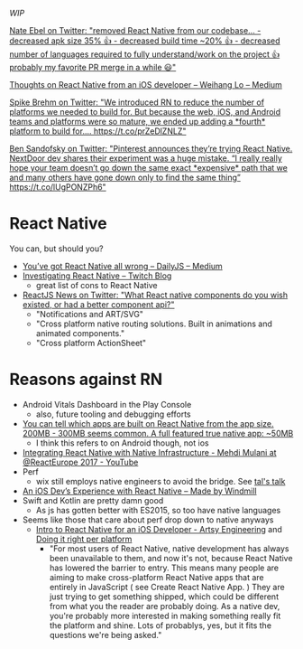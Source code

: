 _WIP_

[Nate Ebel on Twitter: "removed React Native from our codebase\.\.\. \- decreased apk size 35% 👍 \- decreased build time ~20% 👍 \- decreased number of languages required to fully understand/work on the project 👍 probably my favorite PR merge in a while 😃"](https://twitter.com/n8ebel/status/1006244834351312897)

[Thoughts on React Native from an iOS developer – Weihang Lo – Medium](https://medium.com/@weihanglo/thoughts-on-react-native-from-an-ios-developer-57609c33b2f6)

[Spike Brehm on Twitter: "We introduced RN to reduce the number of platforms we needed to build for\. But because the web, iOS, and Android teams and platforms were so mature, we ended up adding a \*fourth\* platform to build for\.… https://t\.co/prZeDlZNLZ"](https://twitter.com/spikebrehm/status/1003150215422017537)

[Ben Sandofsky on Twitter: "Pinterest announces they’re trying React Native\. NextDoor dev shares their experiment was a
huge mistake\. “I really really hope your team doesn’t go down the same exact \*expensive\* path that we and many others
have gone down only to find the same thing”
https://t\.co/lUgPONZPh6"](https://twitter.com/sandofsky/status/1002634185566236679)

# React Native
You can, but should you?

- [You’ve got React Native all wrong – DailyJS – Medium](https://medium.com/dailyjs/youve-got-react-native-all-wrong-3b268eca99f4)
- [Investigating React Native – Twitch Blog](https://blog.twitch.tv/investigating-react-native-6032ecced610)
  - great list of cons to React Native
- [ReactJS News on Twitter: "What React native components do you wish existed, or had a better component api?"](https://twitter.com/ReactJSNews/status/862330083134115840)
  - "Notifications and ART/SVG"
  - "Cross platform native routing solutions. Built in animations and animated components."
  - "Cross platform ActionSheet"

# Reasons against RN
- Android Vitals Dashboard in the Play Console
  - also, future tooling and debugging efforts
- [You can tell which apps are built on React Native from the app size. 200MB - 300MB seems common. A full featured true native app: ~50MB](https://twitter.com/MugOfPaul/status/862659087254773761)
  - I think this refers to on Android though, not ios
- [Integrating React Native with Native Infrastructure - Mehdi Mulani at @ReactEurope 2017 - YouTube](https://www.youtube.com/watch?list=PLCC436JpVnK3KpieWtxYN6aC2-exR_IxH&v=QOAoLF6FV7A)
- Perf
  - wix still employs native engineers to avoid the bridge. See [tal's talk](https://youtu.be/OmiXlJ4ZzAo?t=20m27s)
- [An iOS Dev’s Experience with React Native – Made by Windmill](https://blog.madebywindmill.com/an-ios-devs-experience-with-react-native-559275b5a4e8)
- Swift and Kotlin are pretty damn good
  - As js has gotten better with ES2015, so too have native languages
- Seems like those that care about perf drop down to native anyways
  - [Intro to React Native for an iOS Developer - Artsy Engineering](http://artsy.github.io/blog/2017/07/06/React-Native-for-iOS-devs/#React.Native) and [Doing it right per platform](http://artsy.github.io/blog/2017/07/06/React-Native-for-iOS-devs/#Doing.it.right.per.platform)
    - "For most users of React Native, native development has always been unavailable to them, and now it's not, because React Native has lowered the barrier to entry. This means many people are aiming to make cross-platform React Native apps that are entirely in JavaScript ( see Create React Native App. ) They are just trying to get something shipped, which could be different from what you the reader are probably doing. As a native dev, you're probably more interested in making something really fit the platform and shine. Lots of probablys, yes, but it fits the questions we're being asked."
